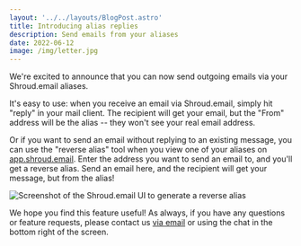 ```yaml
---
layout: '../../layouts/BlogPost.astro'
title: Introducing alias replies
description: Send emails from your aliases
date: 2022-06-12
image: /img/letter.jpg
---
```


We're excited to announce that you can now send outgoing emails via your Shroud.email aliases.

It's easy to use: when you receive an email via Shroud.email, simply hit "reply" in your mail client. The recipient will get your email, but the "From" address will be the alias -- they won't see your real email address.

Or if you want to send an email without replying to an existing message, you can use the "reverse alias" tool when you view one of your aliases on [app.shroud.email](https://app.shroud.email). Enter the address you want to send an email to, and you'll get a reverse alias. Send an email here, and the recipient will get your message, but from the alias!

<img src="/img/generate-reverse-alias.png" alt="Screenshot of the Shroud.email UI to generate a reverse alias" class="max-w-full sm:max-w-[80%] mx-auto" />

We hope you find this feature useful! As always, if you have any questions or feature requests, please contact us <a href="mailto:hello@shroud.email">via email</a> or using the chat in the bottom right of the screen.
